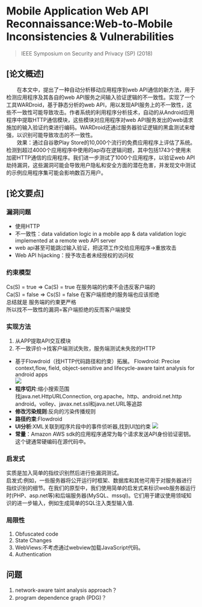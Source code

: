 # Mobile Application Web API Reconnaissance:Web-to-Mobile Inconsistencies & Vulnerabilities
>IEEE Symposium on Security and Privacy (SP) (2018)

## [论文概述]

&emsp;&emsp;在本文中，提出了一种自动分析移动应用程序到web API通信的新方法，用于检测应用程序及其各自的web API服务之间输入验证逻辑的不一致性。实现了一个工具WARDroid，基于静态分析的web API，用以发现API服务上的不一致性，这些不一致性可能导致攻击。作者系统的利用程序分析技术，自动的从Android应用程序中提取HTTP通信模块，这些模块对应用程序对web API服务发出的web请求施加的输入验证约束进行编码。WARDroid还通过服务器验证逻辑的黑盒测试来增强，以识别可能导致攻击的不一致性。  
&emsp;&emsp;效果：通过自谷歌Play Store的10,000个流行的免费应用程序上评估了系统。检测到超过4000个应用程序中使用的api存在逻辑问题，其中包括1743个使用未加密HTTP通信的应用程序。我们进一步测试了1000个应用程序，以验证web API劫持漏洞，这些漏洞可能会导致用户隐私和安全方面的潜在危害，并发现文中测试的示例应用程序集可能会影响数百万用户。   
## [论文要点]
### 漏洞问题
- 使用HTTP
- 不一致性：data validation logic in a mobile app & data validation logic implemented at a remote web API server
- web api甚至可能跳过输入验证，把这项工作交给应用程序->重放攻击
- Web API hijacking：授予攻击者未经授权的访问权
### 约束模型
Cs(S) = true => Ca(S) = true 在服务端的约束不会违反客户端的   
Ca(S) = false => Cs(S) = false 在客户端拒绝的服务端也应该拒绝   
总结就是 服务端的约束更严格   
所以找不一致性的漏洞=客户端拒绝的反而客户端接受   
### 实现方法
1. 从APP提取API交互模块
2. 不一致评价->找客户端测试失败，服务端测试未失败的HTTP
- 基于Flowdroid（找HTTP代码路径和约束）拓展。
Flowdroid: Precise context,flow, field, object-sensitive and lifecycle-aware taint analysis for android apps     
![](https://raw.githubusercontent.com/ReAbout/IoT-Home/master/images/android_api_1.PNG?token=AI5pPUIu4fwgg2urvl5gTWGXs1bugSTzks5ciLfMwA%3D%3D)
- __程序切片__:缩小搜索范围    
找java.net.HttpURLConnection, org.apache。http、android.net.http android。volley、javax.net.ssl和java.net.URL等追踪
- __修改污染规则__:反向的污染传播规则
- __路径约束__:Flowdroid
- __UI分析__:XML关联到程序片段中的事件侦听器,找到UI加约束
![](https://raw.githubusercontent.com/ReAbout/IoT-Home/master/images/android_api_2.PNG?token=AI5pPSE3TT8njcUgLizyHMCk20beS_jrks5ciLfpwA%3D%3D)
- __常量__：Amazon AWS sdk的应用程序通常为每个请求发送API身份验证密钥。这个键通常硬编码在源代码中。
### 启发式
实质是加入简单的指纹识别然后进行些漏洞测试。   
启发式:例如，一些服务器将公开运行时框架、数据库和其他可用于对服务器进行指纹识别的细节。在我们的原型中，我们使用简单的启发式来标识web服务器运行时(PHP、asp.net等)和后端服务器(MySQL、mssql)。它们用于建议使用领域知识的进一步输入，例如生成简单的SQL注入类型输入值.
### 局限性
1. Obfuscated code   
2. State Changes
3. WebViews:不考虑通过webview加载JavaScript代码。
4. Authentication
## 问题
1. network-aware taint analysis approach？
2. program dependence graph (PDG)？
